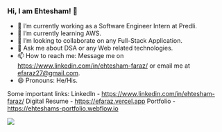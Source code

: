 ### Hi, I am Ehtesham! 👋

- 🔭 I’m currently working as a Software Engineer Intern at Predli.
- 🌱 I’m currently learning AWS.
- 👯 I’m looking to collaborate on any Full-Stack Application.
- 💬 Ask me about DSA or any Web related technologies.
- 📫 How to reach me: Message me on https://www.linkedin.com/in/ehtesham-faraz/ or email me at efaraz27@gmail.com.
- 😄 Pronouns: He/His.

Some important links:
LinkedIn - https://www.linkedin.com/in/ehtesham-faraz/
Digital Resume - https://efaraz.vercel.app
Portfolio - https://ehteshams-portfolio.webflow.io

<img src="https://github-readme-stats.vercel.app/api?username=efaraz27&&show_icons=true&title_color=ffffff&icon_color=bb2acf&text_color=daf7dc&bg_color=151515">
